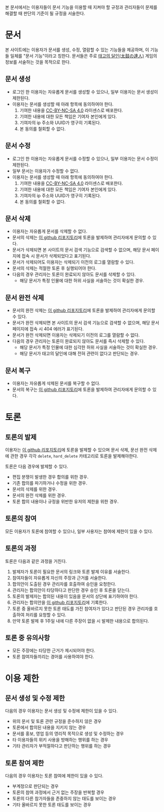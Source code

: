 본 문서에서는 이용자들이 문서 기능을 이용할 때 지켜야 할 규정과 관리자들이 문제를 해결할 때 판단의 기준이 될 규정을 서술한다.

# 문서
본 사이트에는 이용자가 문서를 생성, 수정, 열람할 수 있는 기능들을 제공하며, 이 기능들 일체를 "문서 기능"이라고 칭한다. 문서들은 주로 [태고의 달인(太鼓の達人)](https://taiko-ch.net/index.php) 게임의 정보를 서술하는 것을 목적으로 한다.

## 문서 생성
- 로그인 한 이용자는 자유롭게 문서를 생성할 수 있으나, 일부 이용자는 문서 생성이 제한된다.
- 이용자는 문서를 생성할 때 아래 항목에 동의하여야 한다.
    1. 기여한 내용을 [CC-BY-NC-SA 4.0](https://creativecommons.org/licenses/by-nc-sa/4.0/deed.ko) 라이센스로 배포한다.
    2. 기여한 내용에 대한 모든 책임은 기여자 본인에게 있다.
    3. 기여자의 ip 주소와 UUID가 영구히 기록된다.
    4. 본 동의를 철회할 수 없다.

## 문서 수정
- 로그인 한 이용자는 자유롭게 문서를 수정할 수 있으나, 일부 이용자는 문서 수정이 제한된다.
- 일부 문서는 이용자가 수정할 수 없다.
- 이용자는 문서를 생성할 때 아래 항목에 동의하여야 한다.
    1. 기여한 내용을 [CC-BY-NC-SA 4.0](https://creativecommons.org/licenses/by-nc-sa/4.0/deed.ko) 라이센스로 배포한다.
    2. 기여한 내용에 대한 모든 책임은 기여자 본인에게 있다.
    3. 기여자의 ip 주소와 UUID가 영구히 기록된다.
    4. 본 동의를 철회할 수 없다.

## 문서 삭제
- 이용자는 자유롭게 문서를 삭제할 수 없다.
- 문서의 삭제는  [이 github 리포지토리](https://github.com/taikowiki/taiko-wiki-docs)에 토론을 발제하여 관리자에게 문의할 수 있다.
- 문서가 삭제되면 본 사이트의 문서 검색 기능으로 검색할 수 없으며, 해당 문서 페이지에 접속 시 문서가 삭제되었다고 표기된다.
- 문서가 삭제되어도 이용자는 삭제되기 이전의 로그를 열람할 수 있다.
- 문서의 삭제는 적절한 토론 후 실행되어야 한다.
- 다음의 경우 관리자는 토론이 완료되지 않아도 문서를 삭제할 수 있다.
    - 해당 문서가 특정 인물에 대한 허위 사실을 서술하는 것이 확실한 경우.

## 문서 완전 삭제
- 문서의 완전 삭제는  [이 github 리포지토리](https://github.com/taikowiki/taiko-wiki-docs)에 토론을 발제하여 관리자에게 문의할 수 있다.
- 문서가 완전 삭제되면 본 사이트의 문서 검색 기능으로 검색할 수 없으며, 해당 문서 페이지에 접속 시 404 에러가 표기된다.
- 문서가 완전 삭제되면 이용자는 삭제되기 이전의 로그를 열람할 수 없다.
- 다음의 경우 관리자는 토론이 완료되지 않아도 문서를 즉시 삭제할 수 있다.
    - 해당 문서가 특정 인물에 대한 심각한 허위 사실을 서술하는 것이 확실한 경우.
    - 해당 문서가 태고의 달인에 대해 전혀 관련이 없다고 판단되는 경우.

## 문서 복구
- 이용자는 자유롭게 삭제된 문서를 복구할 수 없다.
- 문서의 복구는  [이 github 리포지토리](https://github.com/taikowiki/taiko-wiki-docs)에 토론을 발제하여 관리자에게 문의할 수 있다.

# 토론
## 토론의 발제
이용자는 [이 github 리포지토리](https://github.com/taikowiki/taiko-wiki-docs)에 토론을 발제할 수 있으며 문서 삭제, 문선 완전 삭제에 관한 경우 각각 `delete`, `hard_delete` 카테고리로 토론을 발제해야한다.

토론은 다음 경우에 발제할 수 있다.
- 편집 분쟁이 발생한 경우 합의를 위한 경우.
- 기존 합의를 파기하거나 수정을 위한 경우.
- 문서의 삭제를 위한 경우.
- 문서의 완전 삭제를 위한 경우.
- 토론 합의 내용이나 규정을 위반한 유저의 제한을 위한 경우.

## 토론의 참여
모든 이용자가 토론에 참여할 수 있으나, 일부 사용자는 참여에 제한이 있을 수 있다.

## 토론의 과정
토론은 다음과 같은 과정을 거친다.

1. 발제자가 토론이 필요한 문서의 링크와 토론 발제 이유를 서술한다.
2. 참여자들이 자유롭게 자신의 주장과 근거를 서술한다.
3. 합의안이 도출된 경우 관리자를 호출하여 승인을 요청한다.
4. 관리자는 합의안이 타당하다고 판단한 경우 승인 후 토론을 닫는다.
5. 토론의 발제자는 합의된 내용이 있음을 문서의 상단에 표기하여야 한다.
6. 관리자는 합의안을 [이 github 리포지토리](https://github.com/taikowiki/taiko-wiki-docs)에 기록한다.
7. 토론 중 올바르지 못한 토론 태도를 가진 참여자가 있다고 판단된 경우 관리자를 호출하여 처리를 요청할 수 있다.
8. 만약 토론 발제 후 1주일 내에 다른 주장이 없을 시 발제한 내용으로 합의된다.

## 토론 중 유의사항
- 모든 주장에는 타당한 근거가 제시되어야 한다.
- 토론 참여자들끼리는 경어를 사용하여야 한다.

# 이용 제한

## 문서 생성 및 수정 제한
다음의 경우 이용자는 문서 생성 및 수정에 제한이 있을 수 있다.
- 위의 문서 및 토론 관련 규정을 준수하지 않은 경우
- 토론에서 합의된 내용을 지키지 않는 경우
- 문서를 홍보, 영업 등의 영리적 목적으로 생성 및 수정하는 경우
- 타 이용자들의 위키 사용을 방해하는 행위를 하는 경우
- 기타 관리자가 부적절하다고 판단하는 행위를 하는 경우

## 토론 참여 제한
다음의 경우 이용자는 토론 참여에 제한이 있을 수 있다.
- 부계정으로 판단되는 경우
- 토론의 참여 과정에서 근거 없는 주장을 반복할 경우
- 토론의 다른 참가자들을 존중하지 않는 태도를 보이는 경우
- 기타 올바르지 못한 토론 태도를 보이는 경우
